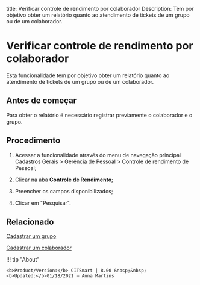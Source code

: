 title: Verificar controle de rendimento por colaborador
Description: Tem por objetivo obter um relatório quanto ao atendimento de tickets de um grupo ou de um colaborador.
# Verificar controle de rendimento por colaborador

Esta funcionalidade tem por objetivo obter um relatório quanto ao atendimento de
tickets de um grupo ou de um colaborador.

Antes de começar
--------------------

Para obter o relatório é necessário registrar previamente o colaborador e o
grupo.

Procedimento
----------------

1.  Acessar a funcionalidade através do menu de navegação principal Cadastros
    Gerais \> Gerência de Pessoal \> Controle de rendimento de Pessoal;

2.  Clicar na aba **Controle de Rendimento**;

3.  Preencher os campos disponibilizados;

4.  Clicar em "Pesquisar".


Relacionado
-----------

[Cadastrar um grupo](/pt-br/citsmart-platform-8/initial-settings/access-settings/user/register-groups.html)

[Cadastrar um colaborador](/pt-br/citsmart-platform-8/initial-settings/access-settings/user/register-employee.html)

!!! tip "About"

    <b>Product/Version:</b> CITSmart | 8.00 &nbsp;&nbsp;
    <b>Updated:</b>01/18/2021 – Anna Martins
